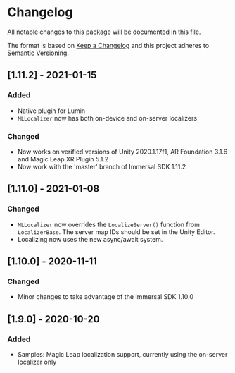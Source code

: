 # Changelog
All notable changes to this package will be documented in this file.

The format is based on [Keep a Changelog](http://keepachangelog.com/en/1.0.0/)
and this project adheres to [Semantic Versioning](http://semver.org/spec/v2.0.0.html).

## [1.11.2] - 2021-01-15
### Added
- Native plugin for Lumin
- `MLLocalizer` now has both on-device and on-server localizers

### Changed
- Now works on verified versions of Unity 2020.1.17f1, AR Foundation 3.1.6 and Magic Leap XR Plugin 5.1.2
- Now work with the 'master' branch of Immersal SDK 1.11.2

## [1.11.0] - 2021-01-08
### Changed
- `MLLocalizer` now overrides the `LocalizeServer()` function from `LocalizerBase`. The server map IDs should be set in the Unity Editor.
- Localizing now uses the new async/await system.

## [1.10.0] - 2020-11-11
### Changed
- Minor changes to take advantage of the Immersal SDK 1.10.0

## [1.9.0] - 2020-10-20
### Added
- Samples: Magic Leap localization support, currently using the on-server localizer only

